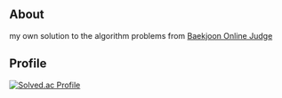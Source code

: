 ## About

my own solution to the algorithm problems from [Baekjoon Online Judge](https://www.acmicpc.net/)

## Profile
[![Solved.ac Profile](http://mazassumnida.wtf/api/v2/generate_badge?boj=cho1su)](https://solved.ac/cho1su)
